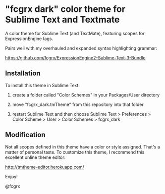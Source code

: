 "fcgrx dark" color theme for Sublime Text and Textmate
======================================================

A color theme for Sublime Text (and TextMate), featuring scopes for ExpressionEngine tags.

Pairs well with my overhauled and expanded syntax highlighting grammar:

https://github.com/fcgrx/ExpressionEngine2-Sublime-Text-3-Bundle

Installation
------------

To install this theme in Sublime Text:

1) create a folder called "Color Schemes" in your Packages/User directory

2) move "fcgrx_dark.tmTheme" from this repository into that folder

3) restart Sublime Text and then choose Sublime Text > Preferences > Color Scheme > User > Color Schemes > fcgrx_dark

Modification
------------

Not all scopes defined in this theme have a color or style assigned. That's a matter of personal taste. To customize this theme, I recommend this excellent online theme editor:

  http://tmtheme-editor.herokuapp.com/



Enjoy!

@fcgrx

